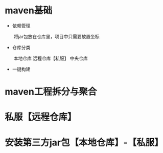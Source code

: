 # maven基础

* 依赖管理

  ​	将jar包放在仓库里，项目中只需要放置坐标

* 仓库分类

  ​	本地仓库 远程仓库【私服】 中央仓库

* 一键构建


# maven工程拆分与聚合



# 私服【远程仓库】



# 安装第三方jar包【本地仓库】-【私服】



